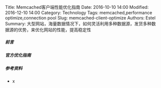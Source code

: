 Title: Memcached客户端性能优化指南
Date: 2016-10-10 14:00
Modified: 2016-12-10 14:00
Category: Technology
Tags: memcached,performance optimize,connection pool
Slug: memcached-client-optimize 
Authors: Estel
Summary: 大型网站，海量数据情况下，如何灵活利用多种数据源，发货多种数据源的优势，来优化网站的性能，提高稳定性

##### 前言

##### 官方优化指南

##### 参考资料
- x
